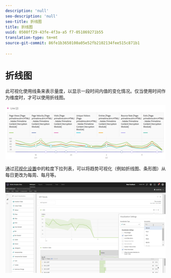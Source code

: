 ```yaml
---
description: 'null'
seo-description: 'null'
seo-title: 折线图
title: 折线图
uuid: 0508ff29-43fe-4f3a-a5 f7-051869271b55
translation-type: tm+mt
source-git-commit: 86fe1b3650100a05e52fb2102134fee515c871b1

---
```



# 折线图

此可视化使用线条来表示量度，以显示一段时间内值的变化情况。仅当使用时间作为维度时，才可以使用折线图。

![](assets/line.png)

通过[可视化设置](../../../analyze/analysis-workspace/visualizations/freeform-analysis-visualizations.md#section_D3BB5042A92245D8BF6BCF072C66624B)中的粒度下拉列表，可以将趋势可视化（例如折线图、条形图）从每日更改为每周、每月等。

![](assets/viz-granularity.png)

